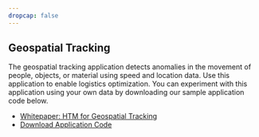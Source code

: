 ```yaml
---
dropcap: false
---
```


## Geospatial Tracking

The geospatial tracking application detects anomalies in the movement of people, objects, or material using speed and location data. Use this application to enable logistics optimization. You can experiment with this application using your own data by downloading our sample application code below.

* [Whitepaper: HTM for Geospatial Tracking](/assets/pdf/whitepapers/Geospatial%20Tracking%20White%20Paper.pdf)
* [Download Application Code](https://github.com/numenta/nupic.geospatial)
